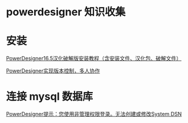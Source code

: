 # powerdesigner 知识收集

# 安装

[PowerDesigner16.5汉化破解版安装教程（含安装文件、汉化包、破解文件）](https://blog.csdn.net/sinat_34104446/article/details/79885141)

[PowerDesigner实现版本控制，多人协作](https://blog.csdn.net/u011914929/article/details/51719214)

# 连接 mysql 数据库

[PowerDesigner提示：您使用非管理权限登录。无法创建或修改System DSN](http://www.codingwhy.com/view/869.html)

